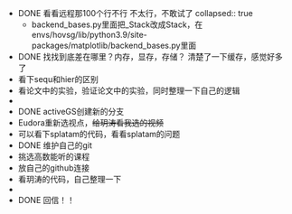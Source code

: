 - DONE 看看远程那100个行不行  不太行，不敢试了
  collapsed:: true
	- backend_bases.py里面把_Stack改成Stack，在envs/hovsg/lib/python3.9/site-packages/matplotlib/backend_bases.py里面
- DONE 找找到底差在哪里？内存，显存，存储？ 清楚了一下缓存，感觉好多了
- 看下sequ和hier的区别
- 看论文中的实验，验证论文中的实验，同时整理一下自己的逻辑
-
- DONE activeGS创建新的分支
- Eudora重新选视点，~~给玥涛看我选的视频~~
- 可以看下splatam的代码，看看splatam的问题
- DONE 维护自己的git
- 挑选高数能听的课程
- 放自己的github连接
- 看玥涛的代码，自己整理一下
-
- DONE 回信！！